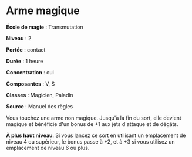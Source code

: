 # Arme magique

**École de magie** : Transmutation

**Niveau** : 2

**Portée** : contact

**Durée** : 1 heure

**Concentration** : oui

**Composantes** : V, S

**Classes** : Magicien, Paladin

**Source** : Manuel des règles

Vous touchez une arme non magique. Jusqu'à la fin du sort, elle devient magique et bénéficie d'un bonus de +1 aux jets d'attaque et de dégâts.

**À plus haut niveau**. Si vous lancez ce sort en utilisant un emplacement de niveau 4 ou supérieur, le bonus passe à +2, et à +3 si vous utilisez un emplacement de niveau 6 ou plus.
